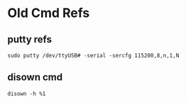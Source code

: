 # Old Cmd Refs

## putty refs
```
sudo putty /dev/ttyUSB# -serial -sercfg 115200,8,n,1,N
```

## disown cmd
```
disown -h %1
```
